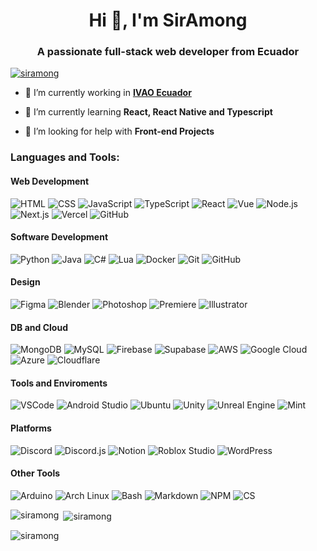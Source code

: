 <h1 align="center">Hi 👋, I'm SirAmong</h1>
<h3 align="center">A passionate full-stack web developer from Ecuador</h3>

<p align="left"> <a href="https://github.com/ryo-ma/github-profile-trophy"><img src="https://github-profile-trophy.vercel.app/?username=siramong&theme=darkhub" alt="siramong" /></a> </p>

- 🔭 I’m currently working in **[IVAO Ecuador](https://ivao.aero/staff/division.asp?Id=EC)**

- 🌱 I’m currently learning **React, React Native and Typescript**

- 🤝 I’m looking for help with **Front-end Projects**

<h3 align="left">Languages and Tools:</h3>

<h4 align="left">Web Development</h4>


![HTML](https://skillicons.dev/icons?i=html) ![CSS](https://skillicons.dev/icons?i=css) ![JavaScript](https://skillicons.dev/icons?i=js) ![TypeScript](https://skillicons.dev/icons?i=ts) ![React](https://skillicons.dev/icons?i=react) ![Vue](https://skillicons.dev/icons?i=vue) ![Node.js](https://skillicons.dev/icons?i=nodejs) ![Next.js](https://skillicons.dev/icons?i=nextjs) ![Vercel](https://skillicons.dev/icons?i=vercel) ![GitHub](https://skillicons.dev/icons?i=github)


<h4 align="left">Software Development</h4>


![Python](https://skillicons.dev/icons?i=py) ![Java](https://skillicons.dev/icons?i=java) ![C#](https://skillicons.dev/icons?i=cs) ![Lua](https://skillicons.dev/icons?i=lua) ![Docker](https://skillicons.dev/icons?i=docker) ![Git](https://skillicons.dev/icons?i=git) ![GitHub](https://skillicons.dev/icons?i=github)


<h4 align="left">Design</h4>


![Figma](https://skillicons.dev/icons?i=figma) ![Blender](https://skillicons.dev/icons?i=blender) ![Photoshop](https://skillicons.dev/icons?i=ps) ![Premiere](https://skillicons.dev/icons?i=pr)
![Illustrator](https://skillicons.dev/icons?i=ai)


<h4 align="left">DB and Cloud</h4>


![MongoDB](https://skillicons.dev/icons?i=mongodb) ![MySQL](https://skillicons.dev/icons?i=mysql) ![Firebase](https://skillicons.dev/icons?i=firebase) ![Supabase](https://skillicons.dev/icons?i=supabase) ![AWS](https://skillicons.dev/icons?i=aws) ![Google Cloud](https://skillicons.dev/icons?i=gcp) ![Azure](https://skillicons.dev/icons?i=azure) ![Cloudflare](https://skillicons.dev/icons?i=cloudflare)


<h4 align="left">Tools and Enviroments</h4>


![VSCode](https://skillicons.dev/icons?i=vscode) ![Android Studio](https://skillicons.dev/icons?i=androidstudio) ![Ubuntu](https://skillicons.dev/icons?i=ubuntu) ![Unity](https://skillicons.dev/icons?i=unity) ![Unreal Engine](https://skillicons.dev/icons?i=unreal) ![Mint](https://skillicons.dev/icons?i=mint)


<h4 align="left">Platforms</h4>


![Discord](https://skillicons.dev/icons?i=discord) ![Discord.js](https://skillicons.dev/icons?i=discordjs) ![Notion](https://skillicons.dev/icons?i=notion) ![Roblox Studio](https://skillicons.dev/icons?i=robloxstudio) ![WordPress](https://skillicons.dev/icons?i=wordpress)


<h4 align="left">Other Tools</h4>

![Arduino](https://skillicons.dev/icons?i=arduino) ![Arch Linux](https://skillicons.dev/icons?i=arch) ![Bash](https://skillicons.dev/icons?i=bash)  ![Markdown](https://skillicons.dev/icons?i=md) ![NPM](https://skillicons.dev/icons?i=npm) ![CS](https://skillicons.dev/icons?i=cs)

<p><img align="left" src="https://github-readme-stats.vercel.app/api/top-langs?username=siramong&show_icons=true&locale=en&layout=compact" alt="siramong" /></p>

<p>&nbsp;<img align="center" src="https://github-readme-stats.vercel.app/api?username=siramong&show_icons=true&theme=dark&locale=en" alt="siramong" /></p>

<p><img align="center" src="https://github-readme-streak-stats.herokuapp.com/?user=siramong&" alt="siramong" /></p>
